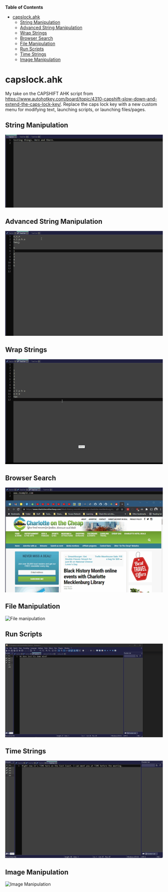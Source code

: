 <!-- START doctoc generated TOC please keep comment here to allow auto update -->
<!-- DON'T EDIT THIS SECTION, INSTEAD RE-RUN doctoc TO UPDATE -->
**Table of Contents**

- [capslock.ahk](#capslockahk)
  - [String Manipulation](#string-manipulation)
  - [Advanced String Manipulation](#advanced-string-manipulation)
  - [Wrap Strings](#wrap-strings)
  - [Browser Search](#browser-search)
  - [File Manipulation](#file-manipulation)
  - [Run Scripts](#run-scripts)
  - [Time Strings](#time-strings)
  - [Image Manipulation](#image-manipulation)

<!-- END doctoc generated TOC please keep comment here to allow auto update -->

# capslock.ahk
My take on the CAPSHIFT AHK script from https://www.autohotkey.com/board/topic/4310-capshift-slow-down-and-extend-the-caps-lock-key/. Replace the caps lock key with a new custom menu for modifying text, launching scripts, or launching files/pages.

## String Manipulation
![String manipulation](media/stringManipulation.gif)

## Advanced String Manipulation
![Advanced string manipulation](media/advancedStringManipulation.gif)

## Wrap Strings
![Wrap strings](media/wrapStrings.gif)

## Browser Search
![Browser search](media/browserSearchStrings.gif)

## File Manipulation
![File manipulation](media/fileManipulation.gif)

## Run Scripts
![Run scripts](media/runScripts.gif)

## Time Strings
![Time strings](media/time.gif)

## Image Manipulation
![Image Manipulation](media/imageManipulation.gif)
